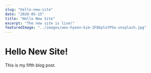 ```yaml
---
slug: "hello-new-site"
date: "2020-05-15"
title: "Hello New Site"
excerpt: "The new site is live!"
featuredImage: "../images/woo-hyeon-kim-1FQkplvYPSo-unsplash.jpg"
---
```


# Hello New Site!

This is my fifth blog post.
